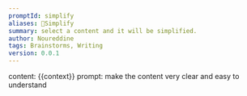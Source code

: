 ```yaml
---
promptId: simplify
aliases: 👼Simplify
summary: select a content and it will be simplified.
author: Noureddine
tags: Brainstorms, Writing
version: 0.0.1
---
```

content: 
{{context}}
prompt:
make the content very clear and easy to understand